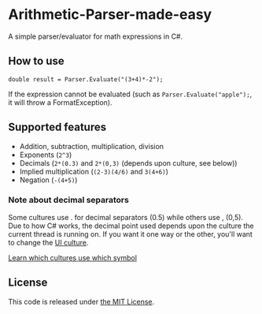 # Arithmetic-Parser-made-easy

A simple parser/evaluator for math expressions in C#.

## How to use
`double result = Parser.Evaluate("(3+4)*-2");`

If the expression cannot be evaluated (such as `Parser.Evaluate("apple");`, it will throw a FormatException).

## Supported features
 - Addition, subtraction, multiplication, division
 - Exponents (`2^3`)
 - Decimals (`2*(0.3)` and `2*(0,3)` (depends upon culture, see below))
 - Implied multiplication (`(2-3)(4/6)` and `3(4+6)`)
 - Negation (`-(4+5)`)

### Note about decimal separators
Some cultures use . for decimal separators (0.5) while others use , (0,5). Due to how C# works, the decimal point used depends upon the culture the current thread is running on. If you want it one way or the other, you'll want to change the [UI culture](https://stackoverflow.com/questions/7000509/how-to-change-currentculture-at-runtime).

[Learn which cultures use which symbol](https://en.wikipedia.org/wiki/Decimal_separator#Arabic_numerals)

## License
This code is released under [the MIT License](LICENSE).

